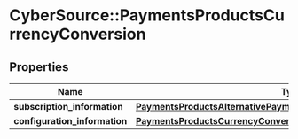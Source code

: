 # CyberSource::PaymentsProductsCurrencyConversion

## Properties
Name | Type | Description | Notes
------------ | ------------- | ------------- | -------------
**subscription_information** | [**PaymentsProductsAlternativePaymentMethodsSubscriptionInformation**](PaymentsProductsAlternativePaymentMethodsSubscriptionInformation.md) |  | [optional] 
**configuration_information** | [**PaymentsProductsCurrencyConversionConfigurationInformation**](PaymentsProductsCurrencyConversionConfigurationInformation.md) |  | [optional] 


